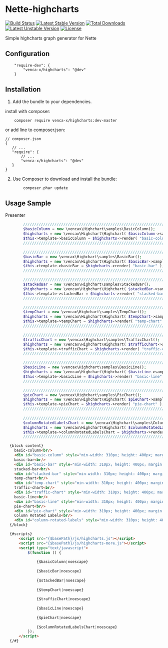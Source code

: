 Nette-highcharts
===============
[![Build Status](https://travis-ci.org/venca-x/nette-highcharts.svg)](https://travis-ci.org/venca-x/nette-highcharts) 
[![Latest Stable Version](https://poser.pugx.org/venca-x/nette-highcharts/v/stable.svg)](https://packagist.org/packages/venca-x/nette-highcharts) 
[![Total Downloads](https://poser.pugx.org/venca-x/nette-highcharts/downloads.svg)](https://packagist.org/packages/venca-x/nette-highcharts) 
[![Latest Unstable Version](https://poser.pugx.org/venca-x/nette-highcharts/v/unstable.svg)](https://packagist.org/packages/venca-x/nette-highcharts) 
[![License](https://poser.pugx.org/venca-x/nette-highcharts/license.svg)](https://packagist.org/packages/venca-x/nette-highcharts)

Simple highcharts graph generator for Nette

Configuration
-------------
```
	"require-dev": {
		"venca-x/highcharts": "@dev"
	}
```

Installation
------------

 1. Add the bundle to your dependencies.

install with composer:
```
    composer require venca-x/highcharts:dev-master
```

or add line to composer.json:
```
// composer.json
{
   // ...
   "require": {
       // ...
       "venca-x/highcharts": "@dev"
   }
}
```

 2. Use Composer to download and install the bundle:
```
        composer.phar update
```


Usage Sample
-------------
Presenter
```php
        ////////////////////////////////////////////////////////////////////////     
        $basicColumn = new \vencax\Highchart\samples\BasicColumn();        
        $highcharts = new \vencax\Highchart\Highchart( $basicColumn->sample() );
        $this->template->basicColumn = $highcharts->render( "basic-column" );
        ////////////////////////////////////////////////////////////////////////  

        ////////////////////////////////////////////////////////////////////////
        $basicBar = new \vencax\Highchart\samples\BasicBar();
        $highcharts = new \vencax\Highchart\Highchart( $basicBar->sample() );
        $this->template->basicBar = $highcharts->render( "basic-bar" );
        ////////////////////////////////////////////////////////////////////////

        ////////////////////////////////////////////////////////////////////////
        $stackedBar = new \vencax\Highchart\samples\StackedBar();
        $highcharts = new \vencax\Highchart\Highchart( $stackedBar->sample() );
        $this->template->stackedBar = $highcharts->render( "stacked-bar" );
        ////////////////////////////////////////////////////////////////////////

        ////////////////////////////////////////////////////////////////////////
        $tempChart = new \vencax\Highchart\samples\TempChart();
        $highcharts = new \vencax\Highchart\Highchart( $tempChart->sample() );
        $this->template->tempChart = $highcharts->render( "temp-chart" );
        ////////////////////////////////////////////////////////////////////////        

        ////////////////////////////////////////////////////////////////////////
        $trafficChart = new \vencax\Highchart\samples\TrafficChart();
        $highcharts = new \vencax\Highchart\Highchart( $trafficChart->sample() );
        $this->template->trafficChart = $highcharts->render( "traffic-chart" );
        ////////////////////////////////////////////////////////////////////////          

        ////////////////////////////////////////////////////////////////////////
        $basicLine = new \vencax\Highchart\samples\BasicLine();
        $highcharts = new \vencax\Highchart\Highchart( $basicLine->sample() );
        $this->template->basicLine = $highcharts->render( "basic-line" );
        ////////////////////////////////////////////////////////////////////////          

        ////////////////////////////////////////////////////////////////////////
        $pieChart = new \vencax\Highchart\samples\PieChart();
        $highcharts = new \vencax\Highchart\Highchart( $pieChart->sample() );
        $this->template->pieChart = $highcharts->render( "pie-chart" );
        ////////////////////////////////////////////////////////////////////////  
		
        ////////////////////////////////////////////////////////////////////////
        $columnRotatedLabelsChart = new \vencax\Highchart\samples\ColumnRotatedLabels();
        $highcharts = new \vencax\Highchart\Highchart( $columnRotatedLabelsChart->sample() );
        $this->template->columnRotatedLabelsChart = $highcharts->render( "column-rotated-labels" );
        ////////////////////////////////////////////////////////////////////////  		
```
```html
  {block content}  
    basic-column<br/>
    <div id="basic-column" style="min-width: 310px; height: 400px; margin: 0 auto"></div><br/>
    basic-bar<br/>
    <div id="basic-bar" style="min-width: 310px; height: 400px; margin: 0 auto"></div><br/>
    stacked-bar<br/>
    <div id="stacked-bar" style="min-width: 310px; height: 400px; margin: 0 auto"></div><br/>
    temp-chart<br/>
    <div id="temp-chart" style="min-width: 310px; height: 400px; margin: 0 auto"></div><br/>
    traffic-chart<br/>
    <div id="traffic-chart" style="min-width: 310px; height: 400px; margin: 0 auto"></div><br/>
    basic-line<br/>
    <div id="basic-line" style="min-width: 310px; height: 400px; margin: 0 auto"></div><br/>
    pie-chart<br/>
    <div id="pie-chart" style="min-width: 310px; height: 400px; margin: 0 auto"></div>	
	Column Rotated Labels<br/>
    <div id="column-rotated-labels" style="min-width: 310px; height: 400px; margin: 0 auto"></div>
  {/block}

  {#scripts}
      <script src="{$basePath}/js/highcharts.js"></script>
      <script src="{$basePath}/js/highcharts-more.js"></script>
      <script type="text/javascript">
          $(function () {
              
              {$basicColumn|noescape}
                      
              {$basicBar|noescape}
                      
              {$stackedBar|noescape}
                                                      
              {$tempChart|noescape}
              
              {$trafficChart|noescape}
                      
              {$basicLine|noescape}
                      
              {$pieChart|noescape}
			  
              {$columnRotatedLabelsChart|noescape}
          });
      </script>
  {/#} 
```
